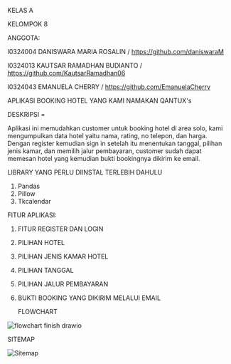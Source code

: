 KELAS A


KELOMPOK 8


ANGGOTA:

I0324004 DANISWARA MARIA ROSALIN / https://github.com/daniswaraM

I0324013 KAUTSAR RAMADHAN BUDIANTO / https://github.com/KautsarRamadhan06

I0324043 EMANUELA CHERRY / https://github.com/EmanuelaCherry


APLIKASI BOOKING HOTEL YANG KAMI NAMAKAN QANTUX's


DESKRIPSI =

Aplikasi ini memudahkan customer untuk booking hotel di area solo, kami mengumpulkan data hotel yaitu nama, rating, no telepon, dan harga. Dengan register kemudian sign in setelah itu menentukan tanggal, pilihan jenis kamar, dan memilih jalur pembayaran, customer sudah dapat memesan hotel yang kemudian bukti bookingnya dikirim ke email.

LIBRARY YANG PERLU DIINSTAL TERLEBIH DAHULU
1. Pandas
2. Pillow
3. Tkcalendar


FITUR APLIKASI:
1. FITUR REGISTER DAN LOGIN
2. PILIHAN HOTEL
3. PILIHAN JENIS KAMAR HOTEL
4. PILIHAN TANGGAL
5. PILIHAN JALUR PEMBAYARAN
6. BUKTI BOOKING YANG DIKIRIM MELALUI EMAIL

   FLOWCHART

![flowchart finish drawio](https://github.com/user-attachments/assets/8c28e8ce-495a-496f-a1d3-11aab1d0272b)

SITEMAP

![Sitemap](https://github.com/user-attachments/assets/5008bc19-15e1-4b5a-abfa-a1df5931d706)


